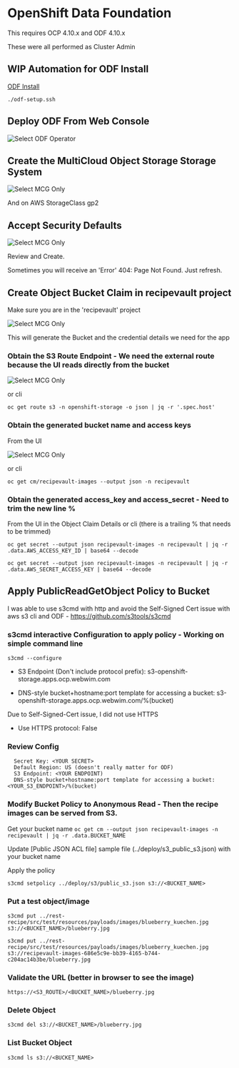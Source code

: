 # OpenShift Data Foundation

This requires OCP 4.10.x and ODF 4.10.x

These were all performed as Cluster Admin

## WIP Automation for ODF Install

[ODF Install](./odf-setup.sh)

`./odf-setup.ssh`


## Deploy ODF From Web Console

![Select ODF Operator](./images/odf_operator_install.png)

## Create the MultiCloud Object Storage Storage System

![Select MCG Only](./images/step1_select_backing_storage.png)

And on AWS StorageClass gp2 

## Accept Security Defaults

![Select MCG Only](./images/step2_security.png)

Review and Create. 

Sometimes you will receive an 'Error' 404: Page Not Found.  Just refresh.


## Create Object Bucket Claim in recipevault project

Make sure you are in the 'recipevault' project

![Select MCG Only](./images/create_recipevault_bucket.png)

This will generate the Bucket and the credential details we need for the app

### Obtain the S3 Route Endpoint - We need the external route because the UI reads directly from the bucket

![Select MCG Only](./images/odf_s3_endpoint.png)

or cli

`oc get route s3 -n openshift-storage -o json | jq -r '.spec.host'`

### Obtain the generated bucket name and access keys

From the UI 

![Select MCG Only](./images/object_bucket_details.png)

or cli

`oc get cm/recipevault-images --output json -n recipevault` 

### Obtain the generated access_key and access_secret - Need to trim the new line % 

From the UI in the Object Claim Details or cli (there is a trailing % that needs to be trimmed)

`oc get secret --output json recipevault-images -n recipevault | jq -r .data.AWS_ACCESS_KEY_ID | base64 --decode`

`oc get secret --output json recipevault-images -n recipevault | jq -r .data.AWS_SECRET_ACCESS_KEY | base64 --decode`

## Apply PublicReadGetObject Policy to Bucket

I was able to use s3cmd with http and avoid the Self-Signed Cert issue with aws s3 cli and ODF - https://github.com/s3tools/s3cmd 

### s3cmd interactive Configuration to apply policy - Working on simple command line
`s3cmd --configure`

- S3 Endpoint (Don't include protocol prefix): s3-openshift-storage.apps.ocp.webwim.com

- DNS-style bucket+hostname:port template for accessing a bucket: s3-openshift-storage.apps.ocp.webwim.com/%(bucket)

Due to Self-Signed-Cert issue, I did not use HTTPS
- Use HTTPS protocol: False

### Review Config
```Access Key: <YOUR ACCESS KEY>
  Secret Key: <YOUR SECRET>
  Default Region: US (doesn't really matter for ODF)
  S3 Endpoint: <YOUR ENDPOINT)
  DNS-style bucket+hostname:port template for accessing a bucket: <YOUR_S3_ENDPOINT>/%(bucket)
  ```

### Modify Bucket Policy to Anonymous Read - Then the recipe images can be served from S3.

Get your bucket name
`oc get cm --output json recipevault-images -n recipevault | jq -r .data.BUCKET_NAME`

Update [Public JSON ACL file] sample file (../deploy/s3_public_s3.json) with your bucket name

Apply the policy

`s3cmd setpolicy ../deploy/s3/public_s3.json s3://<BUCKET_NAME>`

### Put a test object/image
`s3cmd put ../rest-recipe/src/test/resources/payloads/images/blueberry_kuechen.jpg s3://<BUCKET_NAME>/blueberry.jpg`

`s3cmd put ../rest-recipe/src/test/resources/payloads/images/blueberry_kuechen.jpg s3://recipevault-images-686e5c9e-bb39-4165-b744-c204ac14b3be/blueberry.jpg`

### Validate the URL (better in browser to see the image)
`https://<S3_ROUTE>/<BUCKET_NAME>/blueberry.jpg`

### Delete Object
`s3cmd del s3://<BUCKET_NAME>/blueberry.jpg`

### List Bucket Object
`s3cmd ls s3://<BUCKET_NAME>`











